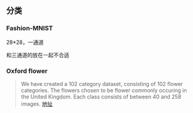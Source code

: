 ## 分类

### Fashion-MNIST

28*28，一通道

和三通道的放在一起不合适

### Oxford flower	
> We have created a 102 category dataset, consisting of 102 flower categories. The flowers chosen to be flower commonly occuring in the United Kingdom. Each class consists of between 40 and 258 images. 
[地址](http://www.robots.ox.ac.uk/~vgg/data/flowers/102/)